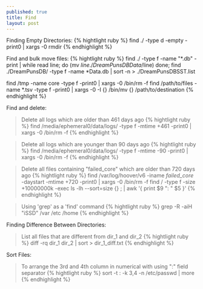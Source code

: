 ```yaml
---
published: true
title: Find
layout: post
---
```

Finding Empty Directories:
{% hightlight ruby %}
find ./ -type d -empty -print0 | xargs -0 rmdir
{% endhighlight %}

Find and bulk move files:
{% hightlight ruby %}
find ./ -type f -name "*.db" -print | while read line; do (mv $line ./DreamPunsDBData/$line) done;
find ./DreamPunsDB/ -type f -name *Data.db | sort -n > ./DreamPunsDBSST.list

find /tmp -name core -type f -print0 | xargs -0 /bin/rm -f
find /path/to/files -name *.tsv -type f -print0 | xargs -0 -I {} /bin/mv {} /path/to/destination
{% endhighlight %}

Find and delete:
> Delete all logs which are older than 461 days ago
{% hightlight ruby %}
find  /media/ephemeral0/data/logs/ -type f -mtime +461 -print0 | xargs -0 /bin/rm -f
{% endhighlight %}

> Delete all logs which are younger than 90 days ago
{% hightlight ruby %}
find  /media/ephemeral0/data/logs/ -type f -mtime -90 -print0 | xargs -0 /bin/rm -f
{% endhighlight %}

> Delete all files containing "failed_core" which are older than 720 days ago
{% hightlight ruby %}
find /var/log/hoover/v6 -iname *failed_core* -daystart -mtime +720 -print0 | xargs -0 /bin/rm -f
find / -type f -size +10000000k -exec ls -lh --sort=size {} \; | awk '{ print $9 ": " $5 }'
{% endhighlight %}

> Using 'grep' as a 'find' command
{% hightlight ruby %}
grep -R -aiH "iSSD" /var /etc /home
{% endhighlight %}

Finding Difference Between Directories:
> List all files that are different from dir_1 and dir_2
{% hightlight ruby %}
diff -rq dir_1 dir_2 | sort > dir_1_diff.txt
{% endhighlight %}

Sort Files:
> To arrange the 3rd and 4th column in numerical with using ":" field separator
{% hightlight ruby %}
sort -t : -k 3,4 -n /etc/passwd | more
{% endhighlight %}